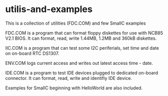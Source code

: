 # utilis-and-examples
This is a collection of utilities (FDC.COM) and few SmallC examples

FDC.COM is a program that can format floppy diskettes for use with NCB85 V2.1 BIOS. It can format, read, write 1.44MB, 1.2MB and 360kB diskettes.

IIC.COM is a program that can test some I2C periferials, set time and date on on-board RTC DS1307.

ENV.COM logs current access and writes out latest access time - date.

IDE.COM is a program to test IDE devices plugged to dedicated on-board connector. It can format, read, write and identifiy IDE device.

Examples for SmallC beginning with HelloWorld are also included.
